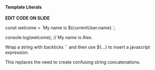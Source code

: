 #### Template Literals

**EDIT CODE ON SLIDE**

const welcome = \`My name is ${currentUser.name}.\`;

console.log(welcome); // My name is Alex.

Wrap a string with backticks `` and then use ${...} to insert a javascript expression.

This replaces the need to create confusing string concatenations.
